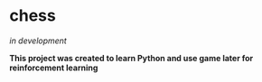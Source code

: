 # chess
*in development*

**This project was created to learn Python and use game later for reinforcement learning**
